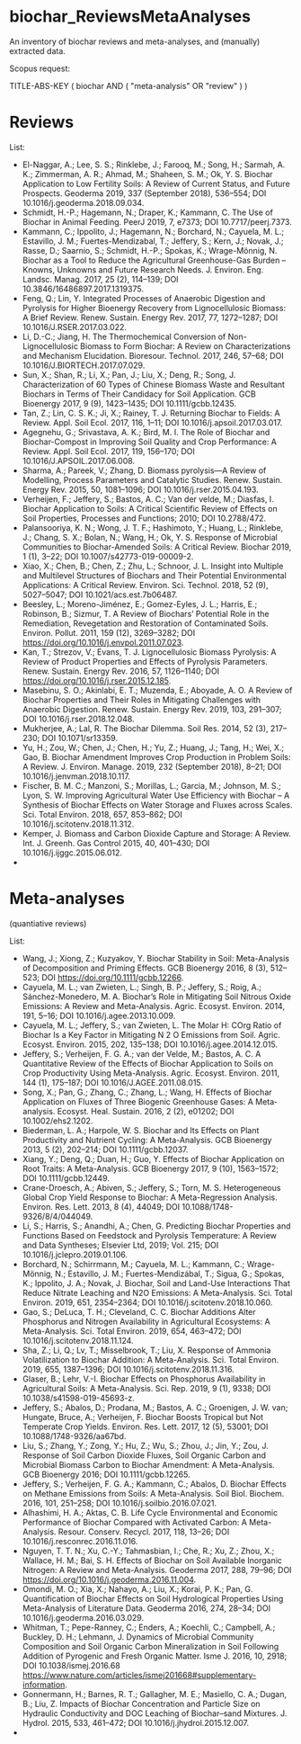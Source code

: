 # biochar_ReviewsMetaAnalyses
An inventory of biochar reviews and meta-analyses, and (manually) extracted data.

Scopus request:

TITLE-ABS-KEY ( biochar  AND  ( "meta-analysis"  OR  "review" ) )

# Reviews
List:

- El-Naggar, A.; Lee, S. S.; Rinklebe, J.; Farooq, M.; Song, H.; Sarmah, A. K.; Zimmerman, A. R.; Ahmad, M.; Shaheen, S. M.; Ok, Y. S. Biochar Application to Low Fertility Soils: A Review of Current Status, and Future Prospects. Geoderma 2019, 337 (September 2018), 536–554; DOI 10.1016/j.geoderma.2018.09.034.
- Schmidt, H.-P.; Hagemann, N.; Draper, K.; Kammann, C. The Use of Biochar in Animal Feeding. PeerJ 2019, 7, e7373; DOI 10.7717/peerj.7373.
- Kammann, C.; Ippolito, J.; Hagemann, N.; Borchard, N.; Cayuela, M. L.; Estavillo, J. M.; Fuertes-Mendizabal, T.; Jeffery, S.; Kern, J.; Novak, J.; Rasse, D.; Saarnio, S.; Schmidt, H.-P.; Spokas, K.; Wrage-Mönnig, N. Biochar as a Tool to Reduce the Agricultural Greenhouse-Gas Burden – Knowns, Unknowns and Future Research Needs. J. Environ. Eng. Landsc. Manag. 2017, 25 (2), 114–139; DOI 10.3846/16486897.2017.1319375.
- Feng, Q.; Lin, Y. Integrated Processes of Anaerobic Digestion and Pyrolysis for Higher Bioenergy Recovery from Lignocellulosic Biomass: A Brief Review. Renew. Sustain. Energy Rev. 2017, 77, 1272–1287; DOI 10.1016/J.RSER.2017.03.022.
- Li, D.-C.; Jiang, H. The Thermochemical Conversion of Non-Lignocellulosic Biomass to Form Biochar: A Review on Characterizations and Mechanism Elucidation. Bioresour. Technol. 2017, 246, 57–68; DOI 10.1016/J.BIORTECH.2017.07.029.
- Sun, X.; Shan, R.; Li, X.; Pan, J.; Liu, X.; Deng, R.; Song, J. Characterization of 60 Types of Chinese Biomass Waste and Resultant Biochars in Terms of Their Candidacy for Soil Application. GCB Bioenergy 2017, 9 (9), 1423–1435; DOI 10.1111/gcbb.12435.
- Tan, Z.; Lin, C. S. K.; Ji, X.; Rainey, T. J. Returning Biochar to Fields: A Review. Appl. Soil Ecol. 2017, 116, 1–11; DOI 10.1016/j.apsoil.2017.03.017.
- Agegnehu, G.; Srivastava, A. K.; Bird, M. I. The Role of Biochar and Biochar-Compost in Improving Soil Quality and Crop Performance: A Review. Appl. Soil Ecol. 2017, 119, 156–170; DOI 10.1016/J.APSOIL.2017.06.008.
- Sharma, A.; Pareek, V.; Zhang, D. Biomass pyrolysis—A Review of Modelling, Process Parameters and Catalytic Studies. Renew. Sustain. Energy Rev. 2015, 50, 1081–1096; DOI 10.1016/j.rser.2015.04.193.
- Verheijen, F.; Jeffery, S.; Bastos, A. C.; Van der velde, M.; Diasfas, I. Biochar Application to Soils: A Critical Scientific Review of Effects on Soil Properties, Processes and Functions; 2010; DOI 10.2788/472.
- Palansooriya, K. N.; Wong, J. T. F.; Hashimoto, Y.; Huang, L.; Rinklebe, J.; Chang, S. X.; Bolan, N.; Wang, H.; Ok, Y. S. Response of Microbial Communities to Biochar-Amended Soils: A Critical Review. Biochar 2019, 1 (1), 3–22; DOI 10.1007/s42773-019-00009-2.
- Xiao, X.; Chen, B.; Chen, Z.; Zhu, L.; Schnoor, J. L. Insight into Multiple and Multilevel Structures of Biochars and Their Potential Environmental Applications: A Critical Review. Environ. Sci. Technol. 2018, 52 (9), 5027–5047; DOI 10.1021/acs.est.7b06487.
- Beesley, L.; Moreno-Jiménez, E.; Gomez-Eyles, J. L.; Harris, E.; Robinson, B.; Sizmur, T. A Review of Biochars’ Potential Role in the Remediation, Revegetation and Restoration of Contaminated Soils. Environ. Pollut. 2011, 159 (12), 3269–3282; DOI https://doi.org/10.1016/j.envpol.2011.07.023.
- Kan, T.; Strezov, V.; Evans, T. J. Lignocellulosic Biomass Pyrolysis: A Review of Product Properties and Effects of Pyrolysis Parameters. Renew. Sustain. Energy Rev. 2016, 57, 1126–1140; DOI https://doi.org/10.1016/j.rser.2015.12.185.
- Masebinu, S. O.; Akinlabi, E. T.; Muzenda, E.; Aboyade, A. O. A Review of Biochar Properties and Their Roles in Mitigating Challenges with Anaerobic Digestion. Renew. Sustain. Energy Rev. 2019, 103, 291–307; DOI 10.1016/j.rser.2018.12.048.
- Mukherjee, A.; Lal, R. The Biochar Dilemma. Soil Res. 2014, 52 (3), 217–230; DOI 10.1071/sr13359.
- Yu, H.; Zou, W.; Chen, J.; Chen, H.; Yu, Z.; Huang, J.; Tang, H.; Wei, X.; Gao, B. Biochar Amendment Improves Crop Production in Problem Soils: A Review. J. Environ. Manage. 2019, 232 (September 2018), 8–21; DOI 10.1016/j.jenvman.2018.10.117.
- Fischer, B. M. C.; Manzoni, S.; Morillas, L.; Garcia, M.; Johnson, M. S.; Lyon, S. W. Improving Agricultural Water Use Efficiency with Biochar – A Synthesis of Biochar Effects on Water Storage and Fluxes across Scales. Sci. Total Environ. 2018, 657, 853–862; DOI 10.1016/j.scitotenv.2018.11.312.
- Kemper, J. Biomass and Carbon Dioxide Capture and Storage: A Review. Int. J. Greenh. Gas Control 2015, 40, 401–430; DOI 10.1016/j.ijggc.2015.06.012.
- 
# Meta-analyses
(quantiative reviews)

List: 
- Wang, J.; Xiong, Z.; Kuzyakov, Y. Biochar Stability in Soil: Meta-Analysis of Decomposition and Priming Effects. GCB Bioenergy 2016, 8 (3), 512–523; DOI https://doi.org/10.1111/gcbb.12266.
- Cayuela, M. L.; van Zwieten, L.; Singh, B. P.; Jeffery, S.; Roig, A.; Sánchez-Monedero, M. A. Biochar’s Role in Mitigating Soil Nitrous Oxide Emissions: A Review and Meta-Analysis. Agric. Ecosyst. Environ. 2014, 191, 5–16; DOI 10.1016/j.agee.2013.10.009.
- Cayuela, M. L.; Jeffery, S.; van Zwieten, L. The Molar H: COrg Ratio of Biochar Is a Key Factor in Mitigating N 2 O Emissions from Soil. Agric. Ecosyst. Environ. 2015, 202, 135–138; DOI 10.1016/j.agee.2014.12.015.
- Jeffery, S.; Verheijen, F. G. A.; van der Velde, M.; Bastos, A. C. A Quantitative Review of the Effects of Biochar Application to Soils on Crop Productivity Using Meta-Analysis. Agric. Ecosyst. Environ. 2011, 144 (1), 175–187; DOI 10.1016/J.AGEE.2011.08.015.
- Song, X.; Pan, G.; Zhang, C.; Zhang, L.; Wang, H. Effects of Biochar Application on Fluxes of Three Biogenic Greenhouse Gases: A Meta‐analysis. Ecosyst. Heal. Sustain. 2016, 2 (2), e01202; DOI 10.1002/ehs2.1202.
- Biederman, L. A.; Harpole, W. S. Biochar and Its Effects on Plant Productivity and Nutrient Cycling: A Meta-Analysis. GCB Bioenergy 2013, 5 (2), 202–214; DOI 10.1111/gcbb.12037.
- Xiang, Y.; Deng, Q.; Duan, H.; Guo, Y. Effects of Biochar Application on Root Traits: A Meta-Analysis. GCB Bioenergy 2017, 9 (10), 1563–1572; DOI 10.1111/gcbb.12449.
- Crane-Droesch, A.; Abiven, S.; Jeffery, S.; Torn, M. S. Heterogeneous Global Crop Yield Response to Biochar: A Meta-Regression Analysis. Environ. Res. Lett. 2013, 8 (4), 44049; DOI 10.1088/1748-9326/8/4/044049.
- Li, S.; Harris, S.; Anandhi, A.; Chen, G. Predicting Biochar Properties and Functions Based on Feedstock and Pyrolysis Temperature: A Review and Data Syntheses; Elsevier Ltd, 2019; Vol. 215; DOI 10.1016/j.jclepro.2019.01.106.
- Borchard, N.; Schirrmann, M.; Cayuela, M. L.; Kammann, C.; Wrage-Mönnig, N.; Estavillo, J. M.; Fuertes-Mendizábal, T.; Sigua, G.; Spokas, K.; Ippolito, J. A.; Novak, J. Biochar, Soil and Land-Use Interactions That Reduce Nitrate Leaching and N2O Emissions: A Meta-Analysis. Sci. Total Environ. 2019, 651, 2354–2364; DOI 10.1016/j.scitotenv.2018.10.060.
- Gao, S.; DeLuca, T. H.; Cleveland, C. C. Biochar Additions Alter Phosphorus and Nitrogen Availability in Agricultural Ecosystems: A Meta-Analysis. Sci. Total Environ. 2019, 654, 463–472; DOI 10.1016/j.scitotenv.2018.11.124.
- Sha, Z.; Li, Q.; Lv, T.; Misselbrook, T.; Liu, X. Response of Ammonia Volatilization to Biochar Addition: A Meta-Analysis. Sci. Total Environ. 2019, 655, 1387–1396; DOI 10.1016/j.scitotenv.2018.11.316.
- Glaser, B.; Lehr, V.-I. Biochar Effects on Phosphorus Availability in Agricultural Soils: A Meta-Analysis. Sci. Rep. 2019, 9 (1), 9338; DOI 10.1038/s41598-019-45693-z.
- Jeffery, S.; Abalos, D.; Prodana, M.; Bastos, A. C.; Groenigen, J. W. van; Hungate, Bruce, A.; Verheijen, F. Biochar Boosts Tropical but Not Temperate Crop Yields. Environ. Res. Lett. 2017, 12 (5), 53001; DOI 10.1088/1748-9326/aa67bd.
- Liu, S.; Zhang, Y.; Zong, Y.; Hu, Z.; Wu, S.; Zhou, J.; Jin, Y.; Zou, J. Response of Soil Carbon Dioxide Fluxes, Soil Organic Carbon and Microbial Biomass Carbon to Biochar Amendment: A Meta-Analysis. GCB Bioenergy 2016; DOI 10.1111/gcbb.12265.
- Jeffery, S.; Verheijen, F. G. A.; Kammann, C.; Abalos, D. Biochar Effects on Methane Emissions from Soils: A Meta-Analysis. Soil Biol. Biochem. 2016, 101, 251–258; DOI 10.1016/j.soilbio.2016.07.021.
- Alhashimi, H. A.; Aktas, C. B. Life Cycle Environmental and Economic Performance of Biochar Compared with Activated Carbon: A Meta-Analysis. Resour. Conserv. Recycl. 2017, 118, 13–26; DOI 10.1016/j.resconrec.2016.11.016.
- Nguyen, T. T. N.; Xu, C.-Y.; Tahmasbian, I.; Che, R.; Xu, Z.; Zhou, X.; Wallace, H. M.; Bai, S. H. Effects of Biochar on Soil Available Inorganic Nitrogen: A Review and Meta-Analysis. Geoderma 2017, 288, 79–96; DOI https://doi.org/10.1016/j.geoderma.2016.11.004.
- Omondi, M. O.; Xia, X.; Nahayo, A.; Liu, X.; Korai, P. K.; Pan, G. Quantification of Biochar Effects on Soil Hydrological Properties Using Meta-Analysis of Literature Data. Geoderma 2016, 274, 28–34; DOI 10.1016/j.geoderma.2016.03.029.
- Whitman, T.; Pepe-Ranney, C.; Enders, A.; Koechli, C.; Campbell, A.; Buckley, D. H.; Lehmann, J. Dynamics of Microbial Community Composition and Soil Organic Carbon Mineralization in Soil Following Addition of Pyrogenic and Fresh Organic Matter. Isme J. 2016, 10, 2918; DOI 10.1038/ismej.2016.68 https://www.nature.com/articles/ismej201668#supplementary-information.
- Gonnermann, H.; Barnes, R. T.; Gallagher, M. E.; Masiello, C. A.; Dugan, B.; Liu, Z. Impacts of Biochar Concentration and Particle Size on Hydraulic Conductivity and DOC Leaching of Biochar–sand Mixtures. J. Hydrol. 2015, 533, 461–472; DOI 10.1016/j.jhydrol.2015.12.007.
- 
